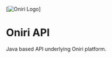 [![Oniri Logo](http://oniri.prime-radiants.com/images/oniri-logo.png)]

# Oniri API

Java based API underlying Oniri platform.